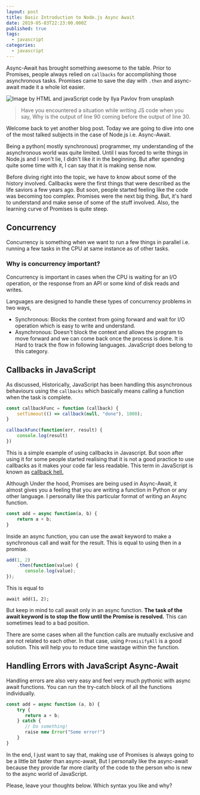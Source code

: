```yaml
---
layout: post
title: Basic Introduction to Node.js Async Await
date: 2019-05-03T22:23:00.000Z
published: true
tags:
  - javascript
categories:
  - javascript
---
```


Async-Await has brought something awesome to the table. Prior to Promises, people always relied on `callbacks` for accomplishing those asynchronous tasks. Promises came to save the day with `.then` and async-await made it a whole lot easier.

![Image by HTML and javaScript code by Ilya Pavlov from unsplash](https://images.unsplash.com/photo-1461749280684-dccba630e2f6?ixlib=rb-1.2.1&amp;ixid=eyJhcHBfaWQiOjEyMDd9&amp;auto=format&amp;fit=crop&amp;w=800&amp;q=60 "Image by HTML and javaScript code by Ilya Pavlov from unsplash")

> Have you encountered a situation while writing JS code when you say, Why is the output of line 90 coming before the output of line 30.

Welcome back to yet another blog post. Today we are going to dive into one of the most talked subjects in the case of Node.js i.e. Async-Await.

Being a python( mostly synchronous) programmer, my understanding of the asynchronous world was quite limited. Until I was forced to write things in Node.js and I won't lie, I didn't like it in the beginning. But after spending quite some time with it, I can say that it is making sense now.

Before diving right into the topic, we have to know about some of the history involved. Callbacks were the first things that were described as the life saviors a few years ago. But soon, people started feeling like the code was becoming too complex. Promises were the next big thing. But, it's hard to understand and make sense of some of the stuff involved. Also, the learning curve of Promises is quite steep.

## Concurrency

Concurrency is something when we want to run a few things in parallel i.e. running a few tasks in the CPU at same instance as of other tasks.

### Why is concurrency important?

Concurrency is important in cases when the CPU is waiting for an I/O operation, or the response from an API or some kind of disk reads and writes.

Languages are designed to handle these types of concurrency problems in two ways,

* Synchronous: Blocks the context from going forward and wait for I/O operation which is easy to write and understand.
* Asynchronous: Doesn't block the context and allows the program to move forward and we can come back once the process is done. It is Hard to track the flow in following languages. JavaScript does belong to this category.

## Callbacks in JavaScript

As discussed, Historically, JavaScript has been handling this asynchronous behaviours using the `callbacks` which basically means calling a function when the task is complete.

```javascript
const callbackFunc = function (callback) {
    setTimeout(() => callback(null, "done"), 1000);
}

callbackFunc(function(err, result) {
    console.log(result)
})
```

This is a simple example of using callbacks in Javascript. But soon after using it for some people started realising that it is not a good practice to use callbacks as it makes your code far less readable. This term in JavaScript is known as [callback hell.](http://callbackhell.com/)

Although Under the hood, Promises are being used in Async-Await, it almost gives you a feeling that you are writing a function in Python or any other language. I personally like this particular format of writing an Async function.

```javascript
const add = async function(a, b) {
    return a + b;
}
```

Inside an async function, you can use the await keyword to make a synchronous call and wait for the result. This is equal to using then in a promise.&nbsp;

```javascript
add(1, 2)
    .then(function(value) {
       console.log(value);
});
```

This is equal to

`await add(1, 2);`

But keep in mind to call await only in an async function. __The task of the await keyword is to stop the flow until the Promise is resolved.__ This can sometimes lead to a bad position.

There are some cases when all the function calls are mutually exclusive and are not related to each other. In that case, using `PromisifyAll` is a good solution. This will help you to reduce time wastage within the function.

## Handling Errors with JavaScript Async-Await

Handling errors are also very easy and feel very much pythonic with async await functions. You can run the try-catch block of all the functions individually.

```javascript
const add = async function (a, b) {
    try {
       return a + b;
    } catch {
       // Do something!
       raise new Error("Some error!")
    }
}
```

In the end, I just want to say that, making use of Promises is always going to be a little bit faster than async-await, But I personally like the async-await because they provide far more clarity of the code to the person who is new to the async world of JavaScript.

Please, leave your thoughts below. Which syntax you like and why?
